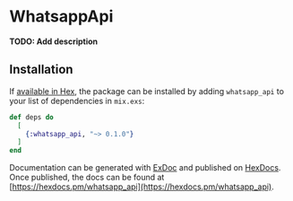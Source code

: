 # WhatsappApi

**TODO: Add description**

## Installation

If [available in Hex](https://hex.pm/docs/publish), the package can be installed
by adding `whatsapp_api` to your list of dependencies in `mix.exs`:

```elixir
def deps do
  [
    {:whatsapp_api, "~> 0.1.0"}
  ]
end
```

Documentation can be generated with [ExDoc](https://github.com/elixir-lang/ex_doc)
and published on [HexDocs](https://hexdocs.pm). Once published, the docs can
be found at [https://hexdocs.pm/whatsapp_api](https://hexdocs.pm/whatsapp_api).

